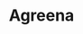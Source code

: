 ---
layout: startup_page
title: "Agreena"
id: "agreena.com"
permalink: "/agreenaagreena.com04242025/"
website: "https://www.agreena.com/"
funding_round: "Partnership"
funding_amount: ""
investors: "International Finance Corporation (IFC)"
about: "Agreena is a climate fintech company supporting over 1,000 farmers in transitioning more than two million hectares of farmland to regenerative farming practices across 19 countries. Their platform uses advanced technology for Measurement, Reporting, and Verification (MRV) of carbon reductions, providing data-driven insights for sustainable agriculture. They work with financial institutions to help farmers access green finance and make the shift to regenerative agriculture."
markets: "Fintech, Agriculture, Climate Tech, AgTech, GreenTech"
hq: "Copenhagen, Capital Region, Denmark"
founded_year: "2018"
linkedin: "https://www.linkedin.com/company/agreena/"
twitter: "https://twitter.com/AgreenaApp"
instagram: ""
facebook: "https://www.facebook.com/AgreenaApp"
crunchbase: "https://www.crunchbase.com/organization/agreena"
pitchbook: "https://pitchbook.com/profiles/company/462777-49"

# SEO Optimization
meta_title: "Agreena - Partnership"
meta_description: "Agreena, Agreena is a climate fintech company supporting over 1,000 farmers in transitioning more than two million hectares of farmland to regenerative farming..."
meta_keywords: "Agreena, Fintech, Agriculture, Climate Tech, AgTech, GreenTech, Partnership funding"
canonical_url: "https://pkprojectstartups.github.io/projectstartups.com/agreenaagreena.com04242025/"
---